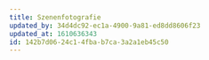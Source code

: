 ```yaml
---
title: Szenenfotografie
updated_by: 34d4dc92-ec1a-4900-9a81-ed8dd8606f23
updated_at: 1610636343
id: 142b7d06-24c1-4fba-b7ca-3a2a1eb45c50
---
```

